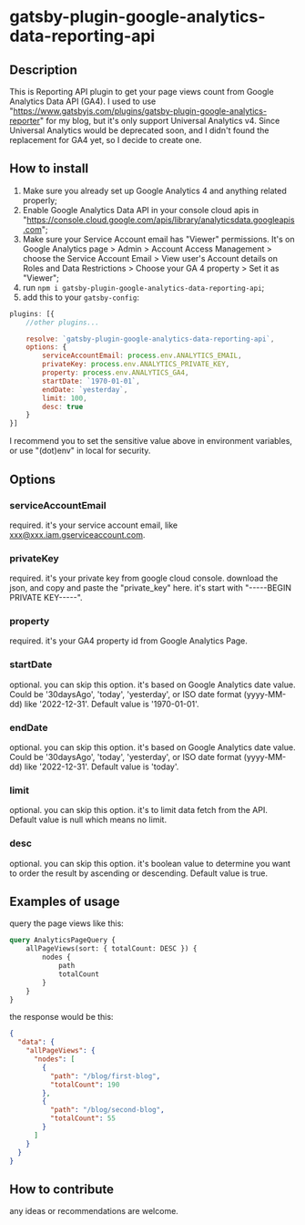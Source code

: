 # gatsby-plugin-google-analytics-data-reporting-api

## Description

This is Reporting API plugin to get your page views count from Google Analytics Data API (GA4). I used to
use "https://www.gatsbyjs.com/plugins/gatsby-plugin-google-analytics-reporter" for my blog, but it's only support
Universal Analytics v4. Since Universal Analytics would be deprecated soon, and I didn't found the replacement for GA4
yet, so I decide to create one.

## How to install

1. Make sure you already set up Google Analytics 4 and anything related properly;
2. Enable Google Analytics Data API in your console cloud apis
   in "https://console.cloud.google.com/apis/library/analyticsdata.googleapis.com";
3. Make sure your Service Account email has "Viewer" permissions. It's on Google Analytics page > Admin > Account Access
   Management > choose the Service Account Email > View user's Account details on Roles and Data Restrictions > Choose
   your GA 4 property > Set it as "Viewer";
4. run `npm i gatsby-plugin-google-analytics-data-reporting-api`;
5. add this to your `gatsby-config`:

```js
plugins: [{
    //other plugins...

    resolve: `gatsby-plugin-google-analytics-data-reporting-api`,
    options: {
        serviceAccountEmail: process.env.ANALYTICS_EMAIL,
        privateKey: process.env.ANALYTICS_PRIVATE_KEY, 
        property: process.env.ANALYTICS_GA4,
        startDate: `1970-01-01`, 
        endDate: `yesterday`,
        limit: 100,
        desc: true
    }
}]
```
I recommend you to set the sensitive value above in environment variables, or use "(dot)env" in local for security. 

## Options
### serviceAccountEmail
required. it's your service account email, like xxx@xxx.iam.gserviceaccount.com.

### privateKey
required. it's your private key from google cloud console. download the json, and copy and paste the "private_key" here. it's start with "-----BEGIN PRIVATE KEY-----".

### property
required. it's your GA4 property id from Google Analytics Page.

### startDate
optional. you can skip this option. it's based on Google Analytics date value. Could be '30daysAgo', 'today', 'yesterday', or ISO date format (yyyy-MM-dd) like '2022-12-31'. Default value is '1970-01-01'.

### endDate
optional. you can skip this option. it's based on Google Analytics date value. Could be '30daysAgo', 'today', 'yesterday', or ISO date format (yyyy-MM-dd) like '2022-12-31'. Default value is 'today'.

### limit
optional. you can skip this option. it's to limit data fetch from the API. Default value is null which means no limit.

### desc
optional. you can skip this option. it's boolean value to determine you want to order the result by ascending or descending. Default value is true.

## Examples of usage

query the page views like this:

```graphql
query AnalyticsPageQuery {
    allPageViews(sort: { totalCount: DESC }) {
        nodes {
            path
            totalCount
        }
    }
}
```

the response would be this:

```json
{
  "data": {
    "allPageViews": {
      "nodes": [
        {
          "path": "/blog/first-blog",
          "totalCount": 190
        },
        {
          "path": "/blog/second-blog",
          "totalCount": 55
        }
      ]
    }
  }
}
```

## How to contribute

any ideas or recommendations are welcome.
